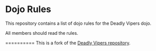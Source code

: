 Dojo Rules
==========

This repository contains a list of dojo rules for the Deadly Vipers dojo.

All members should read the rules.

==========
This is a fork of the [Deadly Vipers repository](https://github.com/deadlyvipers).
